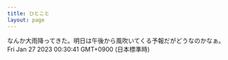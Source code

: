 ```yaml
---
title: ひとこと
layout: page
---
```

<div class="box" dt="1674747041182">
  なんか大雨降ってきた。明日は午後から風吹いてくる予報だがどうなのかなぁ。
  <div class="content is-small">Fri Jan 27 2023 00:30:41 GMT+0900 (日本標準時)</div>
</div>